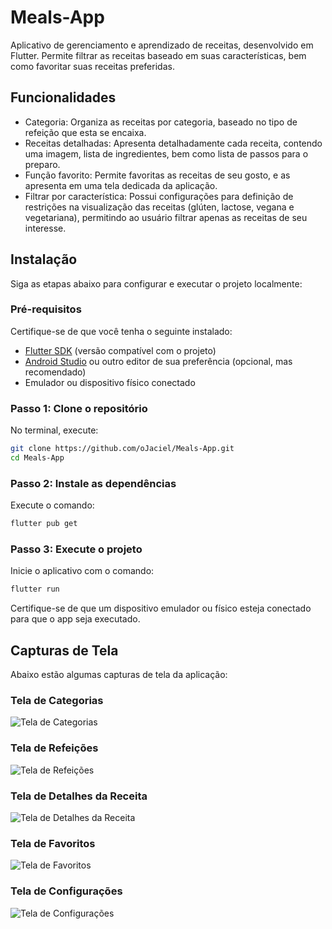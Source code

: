 # Meals-App
Aplicativo de gerenciamento e aprendizado de receitas, desenvolvido em Flutter. Permite filtrar as receitas baseado em suas características, bem como favoritar suas receitas preferidas.

## Funcionalidades

- Categoria: Organiza as receitas por categoria, baseado no tipo de refeição que esta se encaixa.
- Receitas detalhadas: Apresenta detalhadamente cada receita, contendo uma imagem, lista de ingredientes, bem como lista de passos para o preparo.
- Função favorito: Permite favoritas as receitas de seu gosto, e as apresenta em uma tela dedicada da aplicação.
- Filtrar por característica: Possui configurações para definição de restrições na visualização das receitas (glúten, lactose, vegana e vegetariana), permitindo ao usuário filtrar apenas as receitas de seu interesse.


## Instalação

Siga as etapas abaixo para configurar e executar o projeto localmente:

### Pré-requisitos
Certifique-se de que você tenha o seguinte instalado:
- [Flutter SDK](https://docs.flutter.dev/get-started/install) (versão compatível com o projeto)
- [Android Studio](https://developer.android.com/studio) ou outro editor de sua preferência (opcional, mas recomendado)
- Emulador ou dispositivo físico conectado

### Passo 1: Clone o repositório
No terminal, execute:
```bash
git clone https://github.com/oJaciel/Meals-App.git
cd Meals-App
```

### Passo 2: Instale as dependências
Execute o comando:
```bash
flutter pub get
```

### Passo 3: Execute o projeto
Inicie o aplicativo com o comando:
```bash
flutter run
```

Certifique-se de que um dispositivo emulador ou físico esteja conectado para que o app seja executado.

## Capturas de Tela

Abaixo estão algumas capturas de tela da aplicação:

### Tela de Categorias
![Tela de Categorias](assets/images/categories_screen.png)

### Tela de Refeições
![Tela de Refeições](assets/images/meals_screen.png)

### Tela de Detalhes da Receita
![Tela de Detalhes da Receita](assets/images/meal_detail.png)

### Tela de Favoritos
![Tela de Favoritos](assets/images/favorites_screen.png)

### Tela de Configurações
![Tela de Configurações](assets/images/settings_screen.png)
